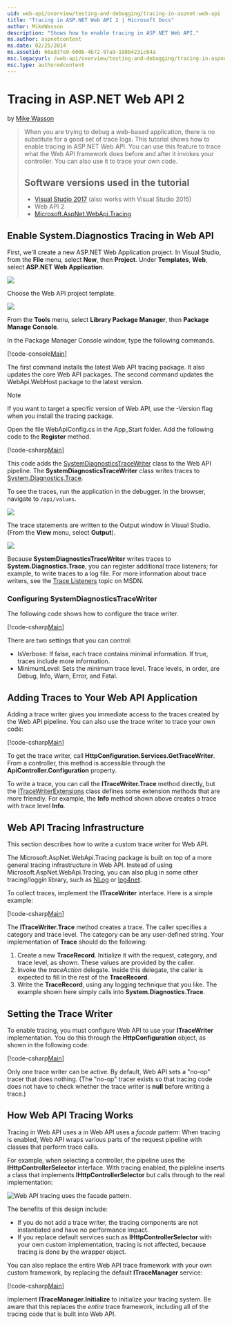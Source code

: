 ```yaml
---
uid: web-api/overview/testing-and-debugging/tracing-in-aspnet-web-api
title: "Tracing in ASP.NET Web API 2 | Microsoft Docs"
author: MikeWasson
description: "Shows how to enable tracing in ASP.NET Web API."
ms.author: aspnetcontent
ms.date: 02/25/2014
ms.assetid: 66a837e9-600b-4b72-97a9-19804231c64a
msc.legacyurl: /web-api/overview/testing-and-debugging/tracing-in-aspnet-web-api
msc.type: authoredcontent
---
```

Tracing in ASP.NET Web API 2
====================
by [Mike Wasson](https://github.com/MikeWasson)

> When you are trying to debug a web-based application, there is no substitute for a good set of trace logs. This tutorial shows how to enable tracing in ASP.NET Web API. You can use this feature to trace what the Web API framework does before and after it invokes your controller. You can also use it to trace your own code.
> 
> ## Software versions used in the tutorial
> 
> 
> - [Visual Studio 2017](https://www.visualstudio.com/downloads/) (also works with Visual Studio 2015)
> - Web API 2
> - [Microsoft.AspNet.WebApi.Tracing](http://www.nuget.org/packages/Microsoft.AspNet.WebApi.Tracing)


## Enable System.Diagnostics Tracing in Web API

First, we'll create a new ASP.NET Web Application project. In Visual Studio, from the **File** menu, select **New**, then **Project**. Under **Templates**, **Web**, select **ASP.NET Web Application**.

[![](tracing-in-aspnet-web-api/_static/image2.png)](tracing-in-aspnet-web-api/_static/image1.png)

Choose the Web API project template.

[![](tracing-in-aspnet-web-api/_static/image4.png)](tracing-in-aspnet-web-api/_static/image3.png)

From the **Tools** menu, select **Library Package Manager**, then **Package Manage Console**.

In the Package Manager Console window, type the following commands.

[!code-console[Main](tracing-in-aspnet-web-api/samples/sample1.cmd)]

The first command installs the latest Web API tracing package. It also updates the core Web API packages. The second command updates the WebApi.WebHost package to the latest version.

> [!NOTE]
> If you want to target a specific version of Web API, use the -Version flag when you install the tracing package.


Open the file WebApiConfig.cs in the App\_Start folder. Add the following code to the **Register** method.

[!code-csharp[Main](tracing-in-aspnet-web-api/samples/sample2.cs?highlight=6)]

This code adds the [SystemDiagnosticsTraceWriter](https://msdn.microsoft.com/library/system.web.http.tracing.systemdiagnosticstracewriter.aspx) class to the Web API pipeline. The **SystemDiagnosticsTraceWriter** class writes traces to [System.Diagnostics.Trace](https://msdn.microsoft.com/library/system.diagnostics.trace).

To see the traces, run the application in the debugger. In the browser, navigate to `/api/values`.

![](tracing-in-aspnet-web-api/_static/image5.png)

The trace statements are written to the Output window in Visual Studio. (From the **View** menu, select **Output**).

[![](tracing-in-aspnet-web-api/_static/image7.png)](tracing-in-aspnet-web-api/_static/image6.png)

Because **SystemDiagnosticsTraceWriter** writes traces to **System.Diagnostics.Trace**, you can register additional trace listeners; for example, to write traces to a log file. For more information about trace writers, see the [Trace Listeners](https://msdn.microsoft.com/library/4y5y10s7.aspx) topic on MSDN.

### Configuring SystemDiagnosticsTraceWriter

The following code shows how to configure the trace writer.

[!code-csharp[Main](tracing-in-aspnet-web-api/samples/sample3.cs)]

There are two settings that you can control:

- IsVerbose: If false, each trace contains minimal information. If true, traces include more information.
- MinimumLevel: Sets the minimum trace level. Trace levels, in order, are Debug, Info, Warn, Error, and Fatal.

## Adding Traces to Your Web API Application

Adding a trace writer gives you immediate access to the traces created by the Web API pipeline. You can also use the trace writer to trace your own code:

[!code-csharp[Main](tracing-in-aspnet-web-api/samples/sample4.cs)]

To get the trace writer, call **HttpConfiguration.Services.GetTraceWriter**. From a controller, this method is accessible through the **ApiController.Configuration** property.

To write a trace, you can call the **ITraceWriter.Trace** method directly, but the [ITraceWriterExtensions](https://msdn.microsoft.com/library/system.web.http.tracing.itracewriterextensions.aspx) class defines some extension methods that are more friendly. For example, the **Info** method shown above creates a trace with trace level **Info**.

## Web API Tracing Infrastructure

This section describes how to write a custom trace writer for Web API.

The Microsoft.AspNet.WebApi.Tracing package is built on top of a more general tracing infrastructure in Web API. Instead of using Microsoft.AspNet.WebApi.Tracing, you can also plug in some other tracing/loggin library, such as [NLog](http://nlog-project.org/) or [log4net](http://logging.apache.org/log4net/).

To collect traces, implement the **ITraceWriter** interface. Here is a simple example:

[!code-csharp[Main](tracing-in-aspnet-web-api/samples/sample5.cs)]

The **ITraceWriter.Trace** method creates a trace. The caller specifies a category and trace level. The category can be any user-defined string. Your implementation of **Trace** should do the following:

1. Create a new **TraceRecord**. Initialize it with the request, category, and trace level, as shown. These values are provided by the caller.
2. Invoke the *traceAction* delegate. Inside this delegate, the caller is expected to fill in the rest of the **TraceRecord**.
3. Write the **TraceRecord**, using any logging technique that you like. The example shown here simply calls into **System.Diagnostics.Trace**.

## Setting the Trace Writer

To enable tracing, you must configure Web API to use your **ITraceWriter** implementation. You do this through the **HttpConfiguration** object, as shown in the following code:

[!code-csharp[Main](tracing-in-aspnet-web-api/samples/sample6.cs)]

Only one trace writer can be active. By default, Web API sets a &quot;no-op&quot; tracer that does nothing. (The &quot;no-op&quot; tracer exists so that tracing code does not have to check whether the trace writer is **null** before writing a trace.)

## How Web API Tracing Works

Tracing in Web API uses a in Web API uses a *facade* pattern: When tracing is enabled, Web API wraps various parts of the request pipeline with classes that perform trace calls.

For example, when selecting a controller, the pipeline uses the **IHttpControllerSelector** interface. With tracing enabled, the pipleline inserts a class that implements **IHttpControllerSelector** but calls through to the real implementation:

![Web API tracing uses the facade pattern.](tracing-in-aspnet-web-api/_static/image8.png)

The benefits of this design include:

- If you do not add a trace writer, the tracing components are not instantiated and have no performance impact.
- If you replace default services such as **IHttpControllerSelector** with your own custom implementation, tracing is not affected, because tracing is done by the wrapper object.

You can also replace the entire Web API trace framework with your own custom framework, by replacing the default **ITraceManager** service:

[!code-csharp[Main](tracing-in-aspnet-web-api/samples/sample7.cs)]

Implement **ITraceManager.Initialize** to initialize your tracing system. Be aware that this replaces the *entire* trace framework, including all of the tracing code that is built into Web API.
